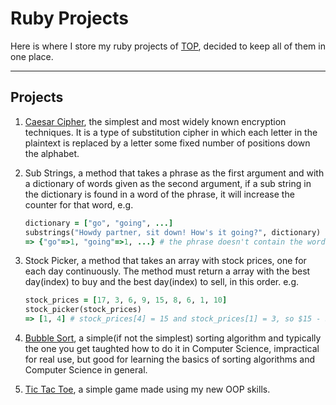 # Ruby Projects

Here is where I store my ruby projects of [TOP](https://theodinproject.com),
decided to keep all of them in one place.

---

## Projects

1. [Caesar Cipher](https://en.wikipedia.org/wiki/Caesar_cipher), the simplest and most widely known encryption techniques. It is a type of
substitution cipher in which each letter in the plaintext is replaced by a letter some fixed number of
positions down the alphabet.

2. Sub Strings, a method that takes a phrase as the first argument and with a dictionary of words given
as the second argument, if a sub string in the dictionary is found in a word of the phrase, it will increase the
counter for that word, e.g.
    ```ruby
    dictionary = ["go", "going", ...]
    substrings("Howdy partner, sit down! How's it going?", dictionary)
    => {"go"=>1, "going"=>1, ...} # the phrase doesn't contain the word "go", but it's found as a sub string in "going", so the counter go up anyways.
    ```

3. Stock Picker, a method that takes an array with stock prices, one for each day continuously. The method must return
a array with the best day(index) to buy and the best day(index) to sell, in this order. e.g.
    ```ruby
    stock_prices = [17, 3, 6, 9, 15, 8, 6, 1, 10]
    stock_picker(stock_prices)
    => [1, 4] # stock_prices[4] = 15 and stock_prices[1] = 3, so $15 - $3 = $12, profit $$$! 
    ```

4. [Bubble Sort](https://en.wikipedia.org/wiki/Bubble_sort), a simple(if not the simplest) sorting algorithm and typically the one you get taughted how to 
do it in Computer Science, impractical for real use, but good for learning the basics of sorting algorithms and Computer Science in general.

5. [Tic Tac Toe](https://en.wikipedia.org/wiki/Tic-tac-toe), a simple game made using my new OOP skills.
